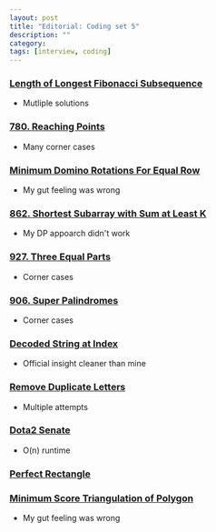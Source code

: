 ```yaml
---
layout: post
title: "Editorial: Coding set 5" 
description: ""
category: 
tags: [interview, coding]
---
```

### [Length of Longest Fibonacci Subsequence](https://leetcode.com/submissions/detail/397649108/)
* Mutliple solutions

### [780. Reaching Points](https://leetcode.com/submissions/detail/341192878/)
* Many corner cases

### [Minimum Domino Rotations For Equal Row](https://leetcode.com/submissions/detail/397830020/)
* My gut feeling was wrong

### [862. Shortest Subarray with Sum at Least K](https://leetcode.com/submissions/detail/342234445/)
* My DP appoarch didn't work

### [927. Three Equal Parts](https://leetcode.com/submissions/detail/344236760/)
* Corner cases

### [906. Super Palindromes](https://leetcode.com/submissions/detail/344325721/)
* Corner cases

### [Decoded String at Index](https://leetcode.com/submissions/detail/397841791/)
* Official insight cleaner than mine

### [Remove Duplicate Letters](https://leetcode.com/submissions/detail/401547022/)
* Multiple attempts

### [Dota2 Senate](https://leetcode.com/submissions/detail/407009937/)
* O(n) runtime

### [Perfect Rectangle](https://leetcode.com/submissions/detail/444841779/)

### [Minimum Score Triangulation of Polygon](https://leetcode.com/submissions/detail/401613110/)
* My gut feeling was wrong
